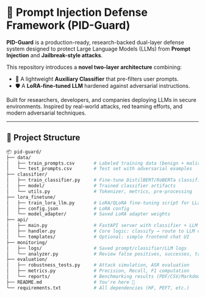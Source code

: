 # 🔐 Prompt Injection Defense Framework (PID-Guard)

**PID-Guard** is a production-ready, research-backed dual-layer defense system designed to protect Large Language Models (LLMs) from **Prompt Injection** and **Jailbreak-style attacks**.

This repository introduces a **novel two-layer architecture** combining:
- 🧠 A lightweight **Auxiliary Classifier** that pre-filters user prompts.
- 🛡️ A **LoRA-fine-tuned LLM** hardened against adversarial instructions.

Built for researchers, developers, and companies deploying LLMs in secure environments. Inspired by real-world attacks, red teaming efforts, and modern adversarial techniques.

---

## 📁 Project Structure

```bash
📦 pid-guard/
├── data/
│   ├── train_prompts.csv       # Labeled training data (benign + malicious)
│   └── test_prompts.csv        # Test set with adversarial examples
├── classifier/
│   ├── train_classifier.py     # Fine-tune DistilBERT/RoBERTa classifier
│   ├── model/                  # Trained classifier artifacts
│   └── utils.py                # Tokenizer, metrics, pre-processing
├── lora_finetune/
│   ├── train_lora_llm.py       # LoRA/QLoRA fine-tuning script for LLaMA2/Mistral
│   ├── config.json             # LoRA config
│   └── model_adapter/          # Saved LoRA adapter weights
├── api/
│   ├── main.py                 # FastAPI server with classifier + LLM routing
│   ├── handler.py              # Core logic: classify → route to LLM or block
│   └── templates/              # Optional: simple frontend chat UI
├── monitoring/
│   ├── logs/                   # Saved prompt/classifier/LLM logs
│   └── analyzer.py             # Review false positives, successes, trends
├── evaluation/
│   ├── robustness_tests.py     # Attack simulation, ASR evaluation
│   ├── metrics.py              # Precision, Recall, F1 computation
│   └── reports/                # Benchmarking results (PDF/CSV/Markdown)
├── README.md                   # You're here 🚀
└── requirements.txt            # All dependencies (HF, PEFT, etc.)
